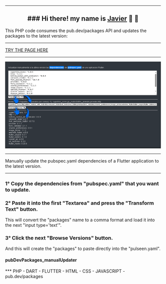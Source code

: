 <hr>

<h2 align="center">
### Hi there! my name is <a href="https://github.com/JahsoftWr">Javier</a> 👋 💬
</h2>
This PHP code consumes the pub.dev/packages API and updates the packages to the latest version:
<hr>
<a href="https://jahsoftwr.github.io/pubDevPackages_manualUpdater/">TRY THE PAGE HERE</a>
<hr>
<img src="https://github.com/JahsoftWr/pubDevPackages_manualUpdater/blob/main/page.png">
<hr>

Manually update the pubspec.yaml dependencies of a Flutter application to the latest version.
<hr>

 <h3 align="left">1° Copy the dependencies from "pubspec.yaml" that you want to update.</h3>

 <h3 align="left">2° Paste it into the first "Textarea" and press the "Transform Text" button.</h3>

This will convert the "packages" name to a comma format and load it into the next "input type='text'".

 <h3 align="left">3° Click the next "Browse Versions" button.</h3>

And this will create the "packages" to paste directly into the "pulseen.yaml".

<h4 align="left">pubDevPackages_manualUpdater</h4>


*** PHP - DART - FLUTTER - HTML - CSS - JAVASCRIPT - pub.dev/packages 